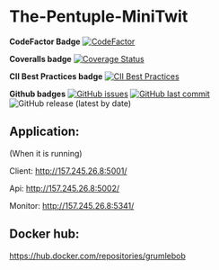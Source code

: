 # The-Pentuple-MiniTwit

**CodeFactor Badge**
[![CodeFactor](https://www.codefactor.io/repository/github/Grumlebob/The-Pentuple-MiniTwit/badge)](https://www.codefactor.io/repository/github/Grumlebob/The-Pentuple-MiniTwit)

**Coveralls badge**
[![Coverage Status](https://coveralls.io/repos/github/Grumlebob/The-Pentuple-MiniTwit/badge.svg?branch=main)](https://coveralls.io/github/Grumlebob/The-Pentuple-MiniTwit?branch=main)

**CII Best Practices badge**
[![CII Best Practices](https://bestpractices.coreinfrastructure.org/projects/10014/badge)](https://bestpractices.coreinfrastructure.org/projects/PROJECT_ID)


**Github badges**
[![GitHub issues](https://img.shields.io/github/issues/Grumlebob/The-Pentuple-MiniTwit.svg)](https://github.com/Grumlebob/The-Pentuple-MiniTwit/issues)
[![GitHub last commit](https://img.shields.io/github/last-commit/Grumlebob/The-Pentuple-MiniTwit.svg)](https://github.com/Grumlebob/The-Pentuple-MiniTwit/commits/main)
![GitHub release (latest by date)](https://img.shields.io/github/v/release/Grumlebob/The-Pentuple-MiniTwit)

## Application:

(When it is running)

Client:
http://157.245.26.8:5001/

Api:
http://157.245.26.8:5002/

Monitor:
http://157.245.26.8:5341/

## Docker hub:

https://hub.docker.com/repositories/grumlebob

